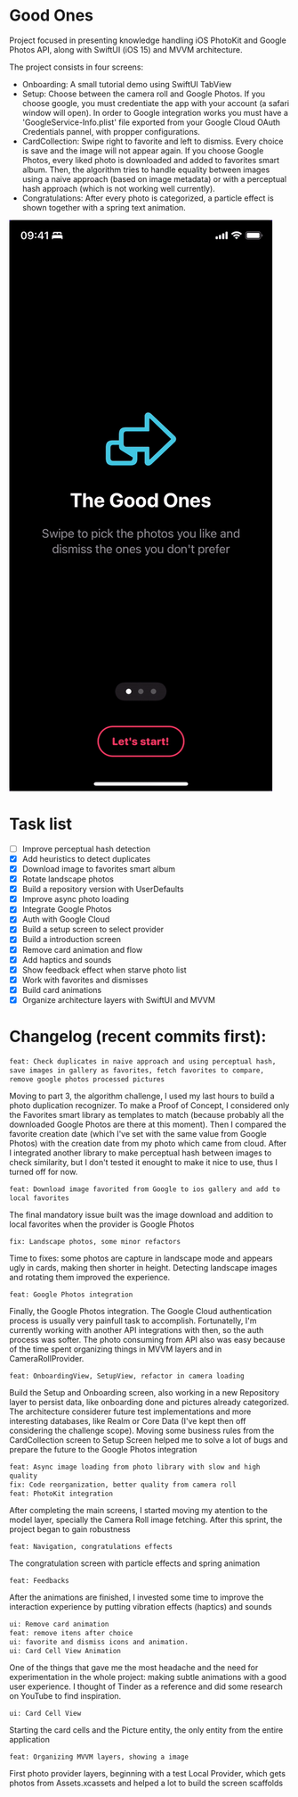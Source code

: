 # Good Ones
Project focused in presenting knowledge handling iOS PhotoKit and Google Photos API, along with SwiftUI (iOS 15) and MVVM architecture.

The project consists in four screens: 

* Onboarding: A small tutorial demo using SwiftUI TabView
* Setup: Choose between the camera roll and Google Photos. If you choose google, you must credentiate the app with your account (a safari window will open). In order to Google integration works you must have a 'GoogleService-Info.plist' file exported from your Google Cloud OAuth Credentials pannel, with propper configurations.
* CardCollection: Swipe right to favorite and left to dismiss. Every choice is save and the image will not appear again. If you choose Google Photos, every liked photo is downloaded and added to favorites smart album. Then, the algorithm tries to handle equality between images using a naive approach (based on image metadata) or with a perceptual hash approach (which is not working well currently).
* Congratulations: After every photo is categorized, a particle effect is shown together with a spring text animation.

![Demo](https://github.com/rafagan/good-ones/blob/master/demo.gif)

# Task list
- [ ] Improve perceptual hash detection
- [X] Add heuristics to detect duplicates
- [X] Download image to favorites smart album
- [X] Rotate landscape photos
- [X] Build a repository version with UserDefaults
- [X] Improve async photo loading
- [X] Integrate Google Photos
- [X] Auth with Google Cloud
- [X] Build a setup screen to select provider
- [X] Build a introduction screen
- [X] Remove card animation and flow
- [X] Add haptics and sounds
- [X] Show feedback effect when starve photo list
- [X] Work with favorites and dismisses
- [X] Build card animations
- [X] Organize architecture layers with SwiftUI and MVVM

# Changelog (recent commits first):

    feat: Check duplicates in naive approach and using perceptual hash, save images in gallery as favorites, fetch favorites to compare, remove google photos processed pictures
Moving to part 3, the algorithm challenge, I used my last hours to build a photo duplication recognizer. To make a Proof of Concept, I considered only the Favorites smart library as templates to match (because probably all the downloaded Google Photos are there at this moment). Then I compared the favorite creation date (which I've set with the same value from Google Photos) with the creation date from my photo which came from cloud. After I integrated another library to make perceptual hash between images to check similarity, but I don't tested it enought to make it nice to use, thus I turned off for now.

    feat: Download image favorited from Google to ios gallery and add to local favorites
The final mandatory issue built was the image download and addition to local favorites when the provider is Google Photos

    fix: Landscape photos, some minor refactors
Time to fixes: some photos are capture in landscape mode and appears ugly in cards, making then shorter in height. Detecting landscape images and rotating them improved the experience.

    feat: Google Photos integration
Finally, the Google Photos integration. The Google Cloud authentication process is usually very painfull task to accomplish. Fortunatelly, I'm currently working with another API integrations with then, so the auth process was softer. The photo consuming from API also was easy because of the time spent organizing things in MVVM layers and in CameraRollProvider.

    feat: OnboardingView, SetupView, refactor in camera loading
Build the Setup and Onboarding screen, also working in a new Repository layer to persist data, like onboarding done and pictures already categorized. The architecture considerer future test implementations and more interesting databases, like Realm or Core Data (I've kept then off considering the challenge scope). Moving some business rules from the CardCollection screen to Setup Screen helped me to solve a lot of bugs and prepare the future to the Google Photos integration

    feat: Async image loading from photo library with slow and high quality
    fix: Code reorganization, better quality from camera roll
    feat: PhotoKit integration
After completing the main screens, I started moving my atention to the model layer, specially the Camera Roll image fetching. After this sprint, the project began to gain robustness
    
    feat: Navigation, congratulations effects
The congratulation screen with particle effects and spring animation

    feat: Feedbacks
After the animations are finished, I invested some time to improve the interaction experience by putting vibration effects (haptics) and sounds

    ui: Remove card animation
    feat: remove itens after choice
    ui: favorite and dismiss icons and animation.
    ui: Card Cell View Animation
One of the things that gave me the most headache and the need for experimentation in the whole project: making subtle animations with a good user experience. I thought of Tinder as a reference and did some research on YouTube to find inspiration.

    ui: Card Cell View
Starting the card cells and the Picture entity, the only entity from the entire application

    feat: Organizing MVVM layers, showing a image
First photo provider layers, beginning with a test Local Provider, which gets photos from Assets.xcassets and helped a lot to build the screen scaffolds
